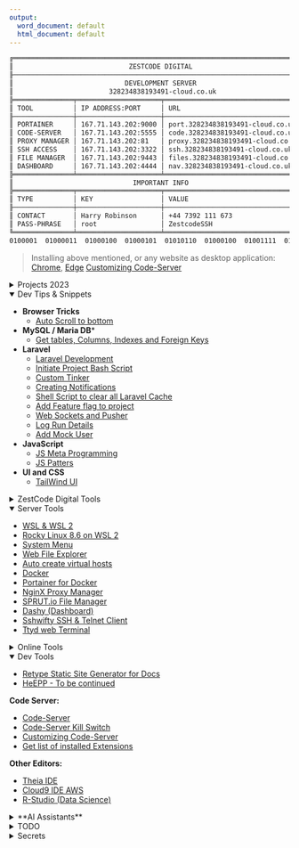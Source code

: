 ```yaml
---
output:
  word_document: default
  html_document: default
---
```

``` sh
╔═══════════════════════════════════════════════════════════════════════════╗
║                             ZESTCODE DIGITAL                              ║
╟───────────────────────────────────────────────────────────────────────────╢
║                            DEVELOPMENT SERVER                             ║
║                        328234838193491-cloud.co.uk                        ║
╠═══════════════╤═════════════════════╤═════════════════════════════════════╣
║ TOOL          │ IP ADDRESS:PORT     │ URL                                 ║
╟───────────────┼─────────────────────┼─────────────────────────────────────╢
║ PORTAINER     │ 167.71.143.202:9000 │ port.328234838193491-cloud.co.uk    ║
║ CODE-SERVER   │ 167.71.143.202:5555 │ code.328234838193491-cloud.co.uk    ║
║ PROXY MANAGER │ 167.71.143.202:81   │ proxy.328234838193491-cloud.co.uk   ║
║ SSH ACCESS    │ 167.71.143.202:3322 │ ssh.328234838193491-cloud.co.uk     ║
║ FILE MANAGER  │ 167.71.143.202:9443 │ files.328234838193491-cloud.co.uk   ║
║ DASHBOARD     │ 167.71.143.202:4444 │ nav.328234838193491-cloud.co.uk     ║
╠═══════════════╧═════════════════════╧═════════════════════════════════════╣
║                              IMPORTANT INFO                               ║
╠═══════════════╤═════════════════════╤═════════════════════════════════════╣
║ TYPE          │ KEY                 │ VALUE                               ║
╟───────────────┼─────────────────────┼─────────────────────────────────────╢
║ CONTACT       │ Harry Robinson      │ +44 7392 111 673                    ║
║ PASS-PHRASE   │ root                │ ZestcodeSSH                         ║
╚═══════════════╧═════════════════════╧═════════════════════════════════════╝
0100001  01000011  01000100  01000101  01010110  01000100  01001111  01000011  
```

> Installing above mentioned, or any website as desktop application:
> [Chrome](./tools/chromeInstall.md), [Edge](./tools/edgeInstall.md) 
> [Customizing Code-Server](./dev/codeServer/customize.md)

<!-- ════════════════════╣        PROJECTS 2023        ╠═════════════════ -->

<details>

<summary>Projects 2023</summary>

- [LawPal](./projects/lawpal/README.md)
- [Management for LOCUMS](./projects/locums/README.md)
- [Squash Skills](./projects/squash/README.md)
- [Training Chat Bot](./projects/chatBot/README.md)

</details>

<!-- ════════════════════╣     Dev Tips & Snippets     ╠═════════════════ -->

<details open="true">

<summary>Dev Tips & Snippets</summary>

- **Browser Tricks**
   - [Auto Scroll to bottom](./snippets/js/autoScrollToBottom.md)
- **MySQL / Maria DB**\*
   - [Get tables, Columns, Indexes and Foreign Keys](./snippets/sql/getTableDDL.md)
- **Laravel**
   - [Laravel Development](./snippets/laravel/README.md)
   - [Initiate Project Bash Script](./snippets/laravel/init.md)
   - [Custom Tinker](./snippets/laravel/tinker.md)
   - [Creating Notifications](../projects/locums/createNotification.md)
   - [Shell Script to clear all Laravel Cache](./snippets/laravel/chearCache.sh)
   - [Add Feature flag to project](./snippets/laravel/setupFeatureFlag.md)
   - [Web Sockets and Pusher](./snippets/laravel/sockets/README.md)
   - [Log Run Details](./snippets/laravel/logRunDetails.md)
   - [Add Mock User](./snippets/laravel/mockUser.md)
- **JavaScript**
   - [JS Meta Programming](./snippets/js/metaProgramming.md)
   - [JS Patters](./snippets/js/patterns.md)
- **UI and CSS**
   - [TailWind UI](https://tailwindui.com)

</details>

<!-- ════════════════════╣    ZestCode Digital Tools   ╠═════════════════ -->

<details>

<summary>ZestCode Digital Tools</summary>

**ZestCode Office Tools** 
- [Office and Admin Tools](./zest/office.md) 
- [Ploi.io](./zest/ploi.md) 
- [GitLab](./zest/gitLab.md) 
- [GitHub](./zest/gitHub.md) 
- [GitHub CLI](./zest/ghCli.md)

**ZestCode Project Tools**
- [BugHerd](https://www.bugherd.com)

</details>

<!-- ════════════════════╣        Server Tools         ╠═════════════════ -->

<details open="true">

<summary>Server Tools</summary>

-   [WSL & WSL 2](./tools/wsl/README.md)
-   [Rocky Linux 8.6 on WSL 2](./tools/rockyLinux/rockyLinux.md)
-   [System Menu](./dev/systemMenu.md)
-   [Web File Explorer](./dev/webExplorer.md)
-   [Auto create virtual hosts](./dev/vhosts.md)
-   [Docker](./tools/docker.md)
-   [Portainer for Docker](./tools/portainer.md)
-   [NginX Proxy Manager](./tools/nginx.md)
-   [SPRUT.io File Manager](./tools/sprut.md)
-   [Dashy (Dashboard)](./tools/dashy.md)
-   [Sshwifty SSH & Telnet Client](./tools/sshWifty.md)
-   [Ttyd web Terminal](./tools/ttyd.md)

</details>

<!-- ════════════════════╣         Online Tools        ╠═════════════════ -->

<details>

<summary>Online Tools</summary>

-   [Ascii Text Generator](http://patorjk.com/software/taag)
-   [Color Palette Generator](http://www.patorjk.com/color-palette-generator)
-   [Ascii Character](./info/asciiChars.md)

</details>

<!-- ════════════════════╣          Dev Tools          ╠═════════════════ -->

<details open="true">

<summary>Dev Tools</summary>

-   [Retype Static Site Generator for Docs](./dev/retype/README.md)
-   [HeEPP - To be continued](./dev/heEPP/README.md)

**Code Server:**

-   [Code-Server](./dev/codeServer/README.md)
-   [Code-Server Kill Switch](./dev/codeServer/killSwitch.md)
-   [Customizing Code-Server](./dev/codeServer/customize.md)
-   [Get list of installed Extensions](./dev/codeServer/getExtensions.md)

**Other Editors:**

-   [Theia IDE](https://theia-ide.org/docs/getting_started/)
-   [Cloud9 IDE AWS](https://github.com/agungf/cloud9-ide/tree/master)
-   [R-Studio (Data Science)](./secrets/rstudio.md)

</details>

<!-- ════════════════════╣        AI Assistants        ╠═════════════════ -->

<details>

<summary>**AI Assistants**</summary>

**Large Language Models**

-   [Chat GPT 4](./ai/chatGpt.md)

**Coding Agents**

-   [Open Interpreter](./ai/openInterpreter.md)
-   [AI for your shell](./ai/shellAI.md)
-   [MVC-AI](./ai/mvcai.md)  

**Coding Assistants**

-   [Bito AI Code Assistant (GPT4)](./ai/bito/README.md)
-   [Bito AI CLI Code Assistant (GPT4)](./ai/bito/cli.md)

**General**

-   [Prompts for Assistance](./ai/prompts/README.md)
-   [Custom Instructions](./ai/prompts/customInstructions.md)

</details>

<!-- ════════════════════╣            TODO             ╠═════════════════ -->

<details>

<summary>TODO</summary>

-   [TODO](./todo/README.md)

</details>

<!-- ════════════════════╣           Secrets           ╠═════════════════ -->

<details>

<summary>Secrets</summary>

**Client Secrets**

- [LawPal](./projects/lawpal/secrets.md)
- [Management for Locums](./projects/locums/secrets.md)

**Internal Secrets**

- [BugHerd](./secrets/bugherd.md)
- [TailWind UI](./secrets/tailwindui.md)
- [code-server](./secrets/codeServer.md)
- [RStudio](./secrets/rstudio.md)
- [Portainer](./secrets/portainer.md)
- [NginX Proxy Manager](./secrets/nginxProxy.md)
- [krystal.uk](./secrets/krystal.md)
- [SshWifty](./secrets/sshWiftystal.md)
- [Ttyd SSH Web](./secrets/ttyd.md)

</details>
